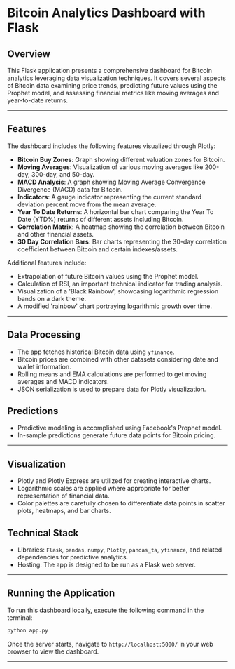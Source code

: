 # Bitcoin Analytics Dashboard with Flask

## Overview
This Flask application presents a comprehensive dashboard for Bitcoin analytics leveraging data visualization techniques. It covers several aspects of Bitcoin data examining price trends, predicting future values using the Prophet model, and assessing financial metrics like moving averages and year-to-date returns.

---

## Features
The dashboard includes the following features visualized through Plotly:

- **Bitcoin Buy Zones**: Graph showing different valuation zones for Bitcoin.
- **Moving Averages**: Visualization of various moving averages like 200-day, 300-day, and 50-day.
- **MACD Analysis**: A graph showing Moving Average Convergence Divergence (MACD) data for Bitcoin.
- **Indicators**: A gauge indicator representing the current standard deviation percent move from the mean average.
- **Year To Date Returns**: A horizontal bar chart comparing the Year To Date (YTD%) returns of different assets including Bitcoin.
- **Correlation Matrix**: A heatmap showing the correlation between Bitcoin and other financial assets.
- **30 Day Correlation Bars**: Bar charts representing the 30-day correlation coefficient between Bitcoin and certain indexes/assets.

Additional features include:
- Extrapolation of future Bitcoin values using the Prophet model.
- Calculation of RSI, an important technical indicator for trading analysis.
- Visualization of a 'Black Rainbow', showcasing logarithmic regression bands on a dark theme.
- A modified 'rainbow' chart portraying logarithmic growth over time.

---

## Data Processing
- The app fetches historical Bitcoin data using `yfinance`.
- Bitcoin prices are combined with other datasets considering date and wallet information.
- Rolling means and EMA calculations are performed to get moving averages and MACD indicators.
- JSON serialization is used to prepare data for Plotly visualization.

## Predictions
- Predictive modeling is accomplished using Facebook's Prophet model.
- In-sample predictions generate future data points for Bitcoin pricing.

---

## Visualization
- Plotly and Plotly Express are utilized for creating interactive charts.
- Logarithmic scales are applied where appropriate for better representation of financial data.
- Color palettes are carefully chosen to differentiate data points in scatter plots, heatmaps, and bar charts.

## Technical Stack
- Libraries: `Flask`, `pandas`, `numpy`, `Plotly`, `pandas_ta`, `yfinance`, and related dependencies for predictive analytics.
- Hosting: The app is designed to be run as a Flask web server.

---

## Running the Application
To run this dashboard locally, execute the following command in the terminal:

```bash
python app.py
```

Once the server starts, navigate to `http://localhost:5000/` in your web browser to view the dashboard.

---